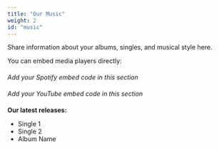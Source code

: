 ```yaml
---
title: "Our Music"
weight: 2
id: "music"
---
```


Share information about your albums, singles, and musical style here.

You can embed media players directly:

<!-- Example Spotify embed -->
<div class="spotify-embed" style="margin: 20px 0;">
  <!-- Add your Spotify embed code here -->
  <p><em>Add your Spotify embed code in this section</em></p>
</div>

<!-- Example YouTube embed -->
<div class="youtube-embed" style="margin: 20px 0;">
  <!-- Add your YouTube embed code here -->
  <p><em>Add your YouTube embed code in this section</em></p>
</div>

**Our latest releases:**
- Single 1
- Single 2
- Album Name
